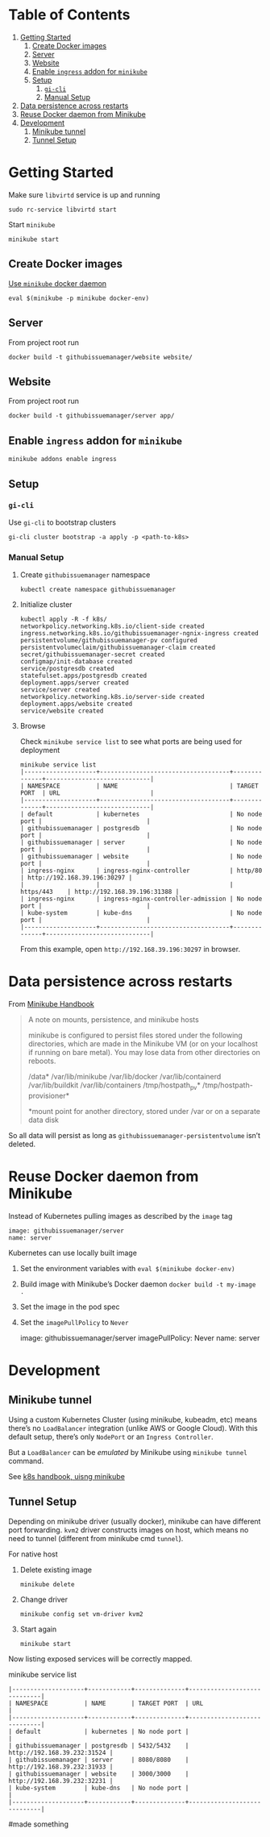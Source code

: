 
# Table of Contents

1.  [Getting Started](#orge319bec)
    1.  [Create Docker images](#orgd624d66)
    2.  [Server](#orgfa88653)
    3.  [Website](#org8bf92b4)
    4.  [Enable `ingress` addon for `minikube`](#org4571b11)
    5.  [Setup](#orgc782791)
        1.  [`gi-cli`](#org513ecb8)
        2.  [Manual Setup](#orgaf135a2)
2.  [Data persistence across restarts](#org27ce41a)
3.  [Reuse Docker daemon from Minikube](#org36108f6)
4.  [Development](#org0d391eb)
    1.  [Minikube tunnel](#org7d551c7)
    2.  [Tunnel Setup](#orgf2eb6f8)



<a id="orge319bec"></a>

# Getting Started

Make sure `libvirtd` service is up and running

    sudo rc-service libvirtd start

Start `minikube`

    minikube start


<a id="orgd624d66"></a>

## Create Docker images

[Use `minikube` docker daemon](#org36108f6)

    eval $(minikube -p minikube docker-env)


<a id="orgfa88653"></a>

## Server

From project root run

    docker build -t githubissuemanager/website website/


<a id="org8bf92b4"></a>

## Website

From project root run

    docker build -t githubissuemanager/server app/


<a id="org4571b11"></a>

## Enable `ingress` addon for `minikube`

    minikube addons enable ingress


<a id="orgc782791"></a>

## Setup


<a id="org513ecb8"></a>

### `gi-cli`

Use `gi-cli` to bootstrap clusters

    gi-cli cluster bootstrap -a apply -p <path-to-k8s>


<a id="orgaf135a2"></a>

### Manual Setup

1.  Create `githubissuemanager` namespace

        kubectl create namespace githubissuemanager

2.  Initialize cluster

        kubectl apply -R -f k8s/
        networkpolicy.networking.k8s.io/client-side created
        ingress.networking.k8s.io/githubissuemanager-ngnix-ingress created
        persistentvolume/githubissuemanager-pv configured
        persistentvolumeclaim/githubissuemanager-claim created
        secret/githubissuemanager-secret created
        configmap/init-database created
        service/postgresdb created
        statefulset.apps/postgresdb created
        deployment.apps/server created
        service/server created
        networkpolicy.networking.k8s.io/server-side created
        deployment.apps/website created
        service/website created

3.  Browse

    Check `minikube service list` to see what ports are being used for deployment
    
        minikube service list
        |--------------------+------------------------------------+--------------+-----------------------------|
        | NAMESPACE          | NAME                               | TARGET PORT  | URL                         |
        |--------------------+------------------------------------+--------------+-----------------------------|
        | default            | kubernetes                         | No node port |                             |
        | githubissuemanager | postgresdb                         | No node port |                             |
        | githubissuemanager | server                             | No node port |                             |
        | githubissuemanager | website                            | No node port |                             |
        | ingress-nginx      | ingress-nginx-controller           | http/80      | http://192.168.39.196:30297 |
        |                    |                                    | https/443    | http://192.168.39.196:31388 |
        | ingress-nginx      | ingress-nginx-controller-admission | No node port |                             |
        | kube-system        | kube-dns                           | No node port |                             |
        |--------------------+------------------------------------+--------------+-----------------------------|
    
    From this example, open `http://192.168.39.196:30297` in browser.


<a id="org27ce41a"></a>

# Data persistence across restarts

From [Minikube Handbook](https://minikube.sigs.k8s.io/docs/handbook/persistent_volumes/)

> A note on mounts, persistence, and minikube hosts
> 
> minikube is configured to persist files stored under the following directories, which are made in the Minikube VM (or on your localhost if running on bare metal). You may lose data from other directories on reboots.
> 
> /data\*
> /var/lib/minikube
> /var/lib/docker
> /var/lib/containerd
> /var/lib/buildkit
> /var/lib/containers
> /tmp/hostpath<sub>pv</sub>\*
> /tmp/hostpath-provisioner\*
> 
> \*mount point for another directory, stored under /var or on a separate data disk

So all data will persist as long as `githubissuemanager-persistentvolume` isn&rsquo;t deleted.


<a id="org36108f6"></a>

# Reuse Docker daemon from Minikube

Instead of Kubernetes pulling images as described by the `image` tag

    image: githubissuemanager/server
    name: server

Kubernetes can use locally built image

1.  Set the environment variables with `eval $(minikube docker-env)`
2.  Build image with Minikube&rsquo;s Docker daemon `docker build -t my-image .`
3.  Set the image in the pod spec
4.  Set the `imagePullPolicy` to `Never`

    image: githubissuemanager/server
    imagePullPolicy: Never
    name: server


<a id="org0d391eb"></a>

# Development


<a id="org7d551c7"></a>

## Minikube tunnel

Using a custom Kubernetes Cluster (using minikube, kubeadm, etc) means there&rsquo;s no `LoadBalancer` integration (unlike AWS or Google Cloud).
With this default setup, there&rsquo;s only `NodePort` or an `Ingress Controller`.

But a `LoadBalancer` can be *emulated* by Minikube using `minikube tunnel` command.

See [k8s handbook, uisng minikube](https://minikube.sigs.k8s.io/docs/handbook/accessing/#using-minikube-tunnel)


<a id="orgf2eb6f8"></a>

## Tunnel Setup

Depending on minikube driver (usually docker), minikube can have different port forwarding. `kvm2` driver constructs images on host, which means no need to tunnel (different from minikube cmd `tunnel`).

For native host

1.  Delete existing image
    
        minikube delete

2.  Change driver
    
        minikube config set vm-driver kvm2

3.  Start again
    
        minikube start

Now listing exposed services will be correctly mapped.

minikube service list

    |--------------------+------------+--------------+-----------------------------|
    | NAMESPACE          | NAME       | TARGET PORT  | URL                         |
    |--------------------+------------+--------------+-----------------------------|
    | default            | kubernetes | No node port |                             |
    | githubissuemanager | postgresdb | 5432/5432    | http://192.168.39.232:31524 |
    | githubissuemanager | server     | 8080/8080    | http://192.168.39.232:31933 |
    | githubissuemanager | website    | 3000/3000    | http://192.168.39.232:32231 |
    | kube-system        | kube-dns   | No node port |                             |
    |--------------------+------------+--------------+-----------------------------|


#made something